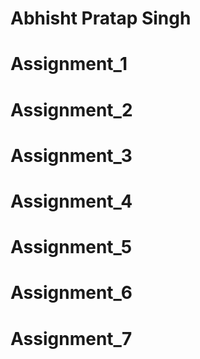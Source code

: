 # Abhisht Pratap Singh
# Assignment_1
# Assignment_2
# Assignment_3
# Assignment_4
# Assignment_5
# Assignment_6
# Assignment_7
